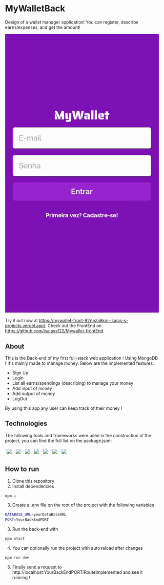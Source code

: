 # MyWalletBack

Design of a wallet manager application! You can register, describe earns/expenses, and get the amount!

<img src="./src/images/MyWallet.gif" />

Try it out now at https://mywallet-front-82nez58km-isaias-s-projects.vercel.app/.
Check out the FrontEnd on https://github.com/isaiassf22/Mywallet-frontEnd.

## About

This is the Back-end of my first full-stack web application ! Using MongoDB ! It's mainly made to manage money. Below are the implemented features:

- Sign Up
- Login
- List all earns/spendings (describing) to manage your money
- Add input of money
- Add output of money
- LogOut

By using this app any user can keep track of their money !

## Technologies
The following tools and frameworks were used in the construction of the project, you can find the full list on the package.json:<br>
<p>
  <img style='margin: 5px;' src='https://img.shields.io/badge/Node.js-339933.svg?style=for-the-badge&logo=nodedotjs&logoColor=white'>
  <img style='margin: 5px;' src='https://img.shields.io/badge/express.js-%23404d59.svg?style=for-the-badge&logo=express&logoColor=%2361DAFB)'>
  <img style='margin: 5px;' src="https://img.shields.io/badge/MongoDB-%234ea94b.svg?style=for-the-badge&logo=mongodb&logoColor=white"/>
  <img style='margin: 5px;' src="https://img.shields.io/badge/NODEMON-%23323330.svg?style=for-the-badge&logo=nodemon&logoColor=%BBDEAD"/>
  <img style='margin: 5px;' src="https://img.shields.io/badge/javascript-%23323330.svg?style=for-the-badge&logo=javascript&logoColor=%23F7DF1E"/>
  <img style='margin: 5px;' src="https://img.shields.io/badge/markdown-%23000000.svg?style=for-the-badge&logo=markdown&logoColor=white"/>
  <img style='margin: 5px;' src="https://img.shields.io/badge/NPM-%23CB3837.svg?style=for-the-badge&logo=npm&logoColor=white"/>

  
</p>

## How to run

1. Clone this repository
2. Install dependencies
```bash
npm i
```
3. Create a .env file on the root of the project with the following variables
```bash
DATABASE_URL=yourDataBaseURL
PORT=YourBackEndPORT
```
3. Run the back-end with
```bash
npm start
```
4. You can optionally run the project with auto reload after changes
```bash
npm run dev
```
5. Finally send a request to http://localhost:YourBackEndPORT/RouteImplemented and see it running !
